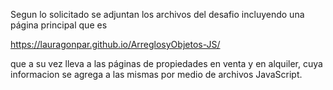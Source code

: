 Segun lo solicitado se adjuntan los archivos del desafio incluyendo una página principal que es 

https://lauragonpar.github.io/ArreglosyObjetos-JS/

que a su vez lleva a las páginas de propiedades en venta y en alquiler, cuya informacion se agrega a las mismas por medio de archivos JavaScript.
